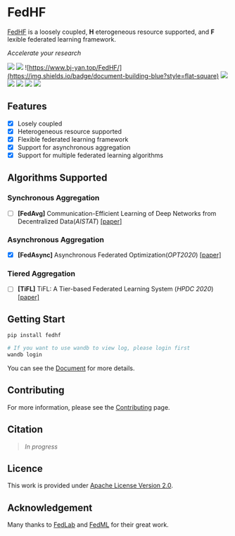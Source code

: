# FedHF

[FedHF](https://github.com/beiyuouo/FedHF) is a loosely coupled, **H** eterogeneous resource supported, and **F** lexible federated learning framework. 

*Accelerate your research*

![](https://img.shields.io/github/stars/beiyuouo/FedHF?style=flat-square) ![](https://img.shields.io/github/forks/beiyuouo/FedHF?style=flat-square) ![https://www.bj-yan.top/FedHF/](https://img.shields.io/badge/document-building-blue?style=flat-square) ![](https://img.shields.io/github/languages/code-size/beiyuouo/FedHF?style=flat-square) ![](https://img.shields.io/github/issues/beiyuouo/FedHF?style=flat-square) ![](https://img.shields.io/github/issues-pr/beiyuouo/FedHF?style=flat-square) ![](https://img.shields.io/pypi/pyversions/fedhf?style=flat-square) ![](https://img.shields.io/pypi/l/fedhf?style=flat-square)

## Features

- [x] Losely coupled
- [x] Heterogeneous resource supported
- [x] Flexible federated learning framework
- [x] Support for asynchronous aggregation
- [x] Support for multiple federated learning algorithms

## Algorithms Supported

### Synchronous Aggregation

- [ ] **[FedAvg]** Communication-Efficient Learning of Deep Networks from Decentralized Data(*AISTAT*) [[paper]](https://arxiv.org/abs/1602.05629.pdf)

### Asynchronous Aggregation

- [x] **[FedAsync]** Asynchronous Federated Optimization(*OPT2020*) [[paper]](https://arxiv.org/abs/1903.03934)

### Tiered Aggregation

- [ ] **[TiFL]** TiFL: A Tier-based Federated Learning System (*HPDC 2020*) [[paper]](https://dl.acm.org/doi/abs/10.1145/3369583.3392686)

## Getting Start

```sh
pip install fedhf

# If you want to use wandb to view log, please login first
wandb login
```

You can see the [Document](https://www.bj-yan.top/FedHF/) for more details.

## Contributing

For more information, please see the [Contributing](http://127.0.0.1:8000/FedHF/contributing/) page.

## Citation

> *In progress*

## Licence

This work is provided under [Apache License Version 2.0](https://www.apache.org/licenses/LICENSE-2.0).

## Acknowledgement

Many thanks to [FedLab](https://github.com/SMILELab-FL/FedLab) and [FedML](https://github.com/FedML-AI/FedML) for their great work.
